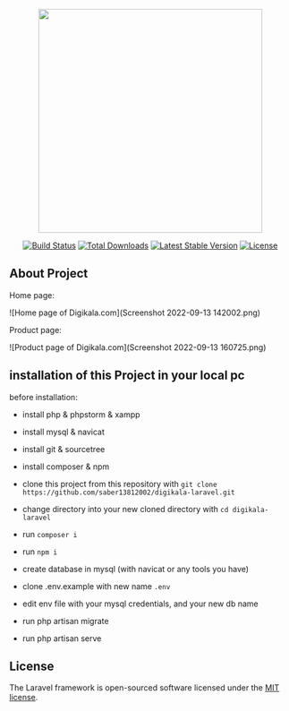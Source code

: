 <p align="center"><a href="https://laravel.com" target="_blank"><img src="https://raw.githubusercontent.com/laravel/art/master/logo-lockup/5%20SVG/2%20CMYK/1%20Full%20Color/laravel-logolockup-cmyk-red.svg" width="400"></a></p>

<p align="center">
<a href="https://travis-ci.org/laravel/framework"><img src="https://travis-ci.org/laravel/framework.svg" alt="Build Status"></a>
<a href="https://packagist.org/packages/laravel/framework"><img src="https://img.shields.io/packagist/dt/laravel/framework" alt="Total Downloads"></a>
<a href="https://packagist.org/packages/laravel/framework"><img src="https://img.shields.io/packagist/v/laravel/framework" alt="Latest Stable Version"></a>
<a href="https://packagist.org/packages/laravel/framework"><img src="https://img.shields.io/packagist/l/laravel/framework" alt="License"></a>
</p>

## About Project

Home page:

![Home page of Digikala.com](Screenshot 2022-09-13 142002.png)

Product page:

![Product page of Digikala.com](Screenshot 2022-09-13 160725.png)



## installation of this Project in your local pc
before installation:
 - install php & phpstorm & xampp 
 - install mysql & navicat
 - install git & sourcetree
 - install composer & npm 

 - clone this project from this repository with ```git clone https://github.com/saber13812002/digikala-laravel.git```
 - change directory into your new cloned directory with ```cd digikala-laravel```
 - run ```composer i```
 - run ```npm i```
 - create database in mysql (with navicat or any tools you have)
 - clone .env.example with new name ```.env```
 - edit env file with your mysql credentials, and your new db name
 - run php artisan migrate
 - run php artisan serve

## License

The Laravel framework is open-sourced software licensed under the [MIT license](https://opensource.org/licenses/MIT).
